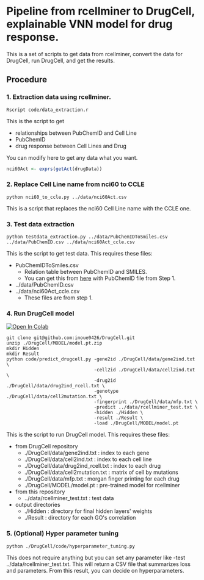 # Pipeline from rcellminer to DrugCell, explainable VNN model for drug response.

This is a set of scripts to get data from rcellminer, convert the data for DrugCell, run DrugCell, and get the results.

## Procedure

### 1. Extraction data using rcellminer.

```console
Rscript code/data_extraction.r
```

This is the script to get 
- relationships between PubChemID and Cell Line
- PubChemID
- drug response between Cell Lines and Drug

You can modify here to get any data what you want.

```R
nci60Act <- exprs(getAct(drugData))
```

### 2. Replace Cell Line name from nci60 to CCLE

```console
python nci60_to_ccle.py ../data/nci60Act.csv
```

This is a script that replaces the nci60 Cell Line name with the CCLE one.

### 3. Test data extraction

```console
python testdata_extraction.py ../data/PubChemIDToSmiles.csv ../data/PubChemID.csv ../data/nci60Act_ccle.csv
```

This is the script to get test data.
This requires these files:
- PubChemIDToSmiles.csv
  - Relation table between PubChemID and SMILES.
  - You can get this from [here](https://pubchem.ncbi.nlm.nih.gov/idexchange/idexchange.cgi) with PubChemID file from Step 1.
- ../data/PubChemID.csv 
- ../data/nci60Act_ccle.csv
  - These files are from step 1.

### 4. Run DrugCell model

[![Open In Colab](https://colab.research.google.com/assets/colab-badge.svg)](https://colab.research.google.com/github/cannin/graph_neural_network_drug_response/blob/main/notebook/Run_DrugCell_Model_for_CellMinerCDB_Data.ipynb)


```console
git clone git@github.com:inoue0426/DrugCell.git
unzip ./DrugCell/MODEL/model.pt.zip
mkdir Hidden
mkdir Result
python code/predict_drugcell.py -gene2id ./DrugCell/data/gene2ind.txt \
                                -cell2id ./DrugCell/data/cell2ind.txt \
                                -drug2id ./DrugCell/data/drug2ind_rcell.txt \
                                -genotype ./DrugCell/data/cell2mutation.txt \
                                -fingerprint ./DrugCell/data/mfp.txt \
                                -predict ../data/rcellminer_test.txt \
                                -hidden ./Hidden \
                                -result ./Result \
                                -load ./DrugCell/MODEL/model.pt
```

This is the script to run DrugCell model.
This requires these files:
- from DrugCell repository
  - ./DrugCell/data/gene2ind.txt : index to each gene
  - ./DrugCell/data/cell2ind.txt : index to each cell line
  - ./DrugCell/data/drug2ind_rcell.txt : index to each drug
  - ./DrugCell/data/cell2mutation.txt : matrix of cell by mutations
  - ./DrugCell/data/mfp.txt : morgan finger printing for each drug
  - ./DrugCell/MODEL/model.pt : pre-trained model for rcellminer 
- from this repository
  - ../data/rcellminer_test.txt : test data 
- output directories
  - ./Hidden : directory for final hidden layers' weights 
  - ./Result : directory for each GO's correlation

### 5. (Optional) Hyper parameter tuning

```console
python ./DrugCell/code/hyperparameter_tuning.py
```

This does not require anything but you can set any parameter like -test ../data/rcellminer_test.txt.
This will return a CSV file that summarizes loss and parameters.
From this result, you can decide on hyperparameters.
